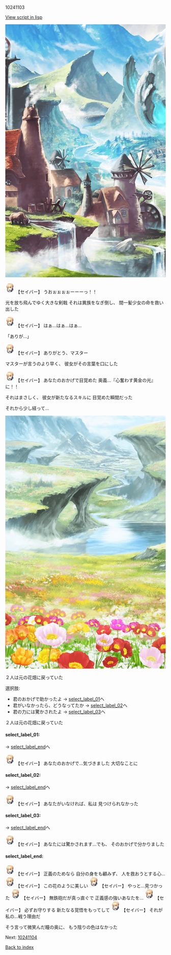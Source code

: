10241103

[View script in lisp](../scripts/10241103.txt)

![foot_mountain_village.png](../images/backgrounds/foot_mountain_village.png)

<img src="../images/units/102411.png" alt="102411.png" height="34"/>
【セイバー】
うおぉぉぉぉーーーっ！！

光を放ち飛んでゆく大きな剣戟
それは異族をなぎ倒し、
間一髪少女の命を救い出した

<img src="../images/units/102411.png" alt="102411.png" height="34"/>
【セイバー】
はぁ…はぁ…はぁ…

「ありが…」

<img src="../images/units/102411.png" alt="102411.png" height="34"/>
【セイバー】
ありがとう、マスター

マスターが言うのより早く、
彼女がその言葉を口にした

<img src="../images/units/102411.png" alt="102411.png" height="34"/>
【セイバー】
あなたのおかげで目覚めた
奥義…『心奮わす黄金の光』に！！

それはまさしく、
彼女が新たなるスキルに
目覚めた瞬間だった

それから少し経って…

![flower_garden.png](../images/backgrounds/flower_garden.png)

２人は元の花畑に戻っていた

選択肢:
- 君のおかげで助かったよ → [select_label_01](#select_label_01)へ
- 君がいなかったら、どうなってたか → [select_label_02](#select_label_02)へ
- 君の力には驚かされたよ → [select_label_03](#select_label_03)へ

２人は元の花畑に戻っていた

#### select_label_01:
 → [select_label_end](#select_label_end)へ

<img src="../images/units/102411.png" alt="102411.png" height="34"/>
【セイバー】
あなたのおかげで…気づきました
大切なことに

#### select_label_02:
 → [select_label_end](#select_label_end)へ

<img src="../images/units/102411.png" alt="102411.png" height="34"/>
【セイバー】
あなたがいなければ、私は
見つけられなかった

#### select_label_03:
 → [select_label_end](#select_label_end)へ

<img src="../images/units/102411.png" alt="102411.png" height="34"/>
【セイバー】
あなたには驚かされます…でも、
そのおかげで分かりました

#### select_label_end:

<img src="../images/units/102411.png" alt="102411.png" height="34"/>
【セイバー】
正義のためなら
自分の身をも顧みず、
人を救おうとする心…

<img src="../images/units/102411.png" alt="102411.png" height="34"/>
【セイバー】
この花のように美しい

<img src="../images/units/102411.png" alt="102411.png" height="34"/>
【セイバー】
やっと…見つかった

<img src="../images/units/102411.png" alt="102411.png" height="34"/>
【セイバー】
無鉄砲だが真っ直ぐで
正義感の強いあなたを…

<img src="../images/units/102411.png" alt="102411.png" height="34"/>
【セイバー】
必ずお守りする
新たなる覚悟をもってして

<img src="../images/units/102411.png" alt="102411.png" height="34"/>
【セイバー】
それが私の…戦う理由だ

そう言って微笑んだ瞳の奥に、
もう陰りの色はなかった

Next: [10241104](10241104.md)

[Back to index](index.md)
